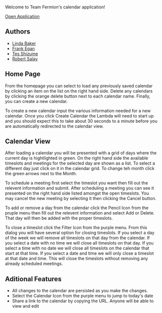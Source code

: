 Welcome to Team Fermion's calendar application! 

[Open Application](http://fermion-web.s3-website.us-east-2.amazonaws.com/)

## Authors
* [Linda Baker](<mailto:_@wpi.edu>)
* [Frank Egan](<mailto:fegan@wpi.edu>)
* [Tes Shizume](<mailto:_@wpi.edu>)
* [Robert Salay](<mailto:_@wpi.edu>)

## Home Page

From the homepage you can select to load any previously saved calendar by clicking an item on the list on the right hand side. Delete any calendars by clicking the orange delete button next to each calendar name. Finally, you can create a new calendar.

To create a new calendar input the various information needed for a new calendar. Once you click Create Calendar the Lambda will need to start up and you should expect this to take about 30 seconds to a minute before you are automatically redirected to the calendar view. 

## Calendar View

After loading a calendar you will be presented with a grid of days where the current day is hightlighted in green. On the right hand side the available timeslots and meetings for the selected day are shown as a list. To select a different day just click on it in the calendar grid. To change teh month click the green arrows next to the Month.

To schedule a meeting first select the timeslot you want then fill out the relevent information and submit.
After scheduling a meeting you can see it presented on the right hand side listed amongst the open timeslots. You may cancel the new meeting by selecting it then clicking the Cancel button. 

To add or remove a day from the calendar click the Pencil Icon from the pruple menu then fill out the relevent information and select Add or Delete. That day will then be added with the proper timeslots.

To close a timeslot click the Filter Icon from the purple menu. From this dialog you will have several option for closing timeslots. If you select a day of the week we will remove all timeslots on that day from the calendar. If you select a date with no time we will close all timeslots on that day. If you select a time with no date we will close all timeslots on the calendar that start at that time. If you select a date and time we will only close a timeslot at that date and time. This will close the timeslots without removing any already scheduled meetings.


## Aditional Features

 * All changes to the calendar are persisted as you make the changes.
 * Select the Calendar Icon from the purple menu to jump to today's date
 * Share a link to the calendar by copying the URL. Anyone will be able to view and edit

